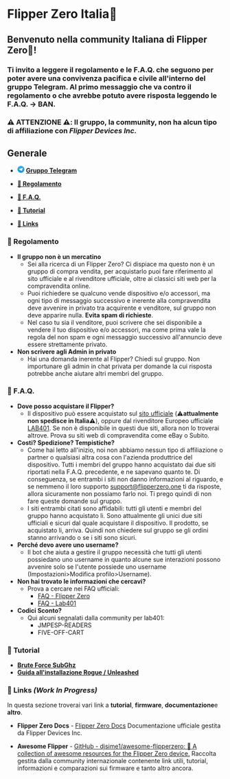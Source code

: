 # **Flipper Zero Italia🐬**
  
## **Benvenuto nella community Italiana di Flipper Zero🐬!**
  
### Ti invito a leggere il **regolamento** e le **F.A.Q.** che seguono per poter avere una convivenza pacifica e civile all'interno del gruppo Telegram. Al primo messaggio che va contro il regolamento o che avrebbe potuto avere risposta leggendo le F.A.Q. &rarr; **BAN.**
  
### **⚠️ ATTENZIONE ⚠️**: Il gruppo, la community, non ha alcun tipo di affiliazione con *Flipper Devices Inc.*  

## **Generale**
- <img src="images/Telegram_logo.png" alt="drawing" width="16"/> **[Gruppo Telegram](https://t.me/flipperzeroitalia)**

- **[📜 Regolamento](#-regolamento)**

- **[🤔 F.A.Q.](#-faq)**

- **[📖 Tutorial](#-tutorial)**

- **[🔗 Links](#-links-work-in-progress)**
  
### **📜 Regolamento**
  
- **Il gruppo non è un mercatino**
  - Sei alla ricerca di un Flipper Zero? Ci dispiace ma questo non è un gruppo di compra vendita, per acquistarlo puoi fare riferimento al sito ufficiale e al rivenditore  ufficiale, oltre ai classici siti web per la compravendita online.
  - Puoi richiedere se qualcuno vende dispositivo e/o accessori, ma ogni tipo di messaggio successivo e inerente alla compravendita deve avvenire in privato tra acquirente e venditore, sul gruppo non deve apparire nulla. **Evita spam di richieste**.
  - Nel caso tu sia il venditore, puoi scrivere che sei disponibile a vendere il tuo dispositivo e/o accessori, ma come prima vale la regola del non spam e ogni messaggio successivo all'annuncio deve essere strettamente privato.
- **Non scrivere agli Admin in privato**
  - Hai una domanda inerente al Flipper? Chiedi sul gruppo. Non importunare gli admin in chat privata per domande la cui risposta potrebbe anche aiutare altri membri del gruppo.
  
### **🤔 F.A.Q.**
  
- **Dove posso acquistare il Flipper?**
  - Il dispositivo può essere acquistato sul [sito ufficiale](https://flipperzero.one) (⚠️**attualmente non spedisce in Italia**⚠️), oppure dal rivenditore Europeo ufficiale [LAB401](https://lab401.com/). Se non è disponibile in questi due siti, allora non lo troverai altrove. Prova su siti web di compravendita come eBay o Subito.
- **Costi? Spedizione? Tempistiche?**
  - Come hai letto all'inizio, noi non abbiamo nessun tipo di affiliazione o partner o qualsiasi altra cosa con l'azienda produttrice del dispositivo. Tutti i membri del gruppo hanno acquistato dai due siti riportati nella F.A.Q. precedente, e ne sapevano quanto te. Di conseguenza, se entrambi i siti non danno informazioni al riguardo, e se nemmeno il loro supporto [support@flipperzero.one](mailto:support@flipperzero.one) ti da risposte, allora sicuramente non possiamo farlo noi. Ti prego quindi di non fare queste domande sul gruppo.
  - I siti entrambi citati sono affidabili: tutti gli utenti e membri del gruppo hanno acquistato li. Sono attualmente gli unici due siti ufficiali e sicuri dal quale acquistare il dispositivo. Il prodotto, se acquistato li, arriva. Quindi non chiedere sul gruppo se gli ordini stanno arrivando o se i siti sono sicuri.
- **Perché devo avere uno username?**
  - Il bot che aiuta a gestire il gruppo necessità che tutti gli utenti possiedano uno username in quanto alcune sue interazioni possono avvenire solo se l'utente possiede uno username (Impostazioni>Modifica profilo>Username).
- **Non hai trovato le informazioni che cercavi?**
  - Prova a cercare nei FAQ ufficiali:
    - [FAQ - Flipper Zero](https://flipperzero.one/faq)
    - [FAQ - Lab401](https://lab401.com/pages/faq)
- **Codici Sconto?**
  - Qui alcuni segnalati dalla community per lab401:
    - JMPESP-READERS
    - FIVE-OFF-CART

### **📖 Tutorial**

- **[Brute Force SubGhz](tutorials/BruteForce_SubGhz.md)**
- **[Guida all'installazione Rogue / Unleashed](tutorials/rogue_unleashed_installazione/Rogue_Unleashed_Installazione.md)**
  
### **🔗 Links** *(Work In Progress)*

In questa sezione troverai vari link a **tutorial**, **firmware**, **documentazione**e **altro**.

- **Flipper Zero Docs** - [Flipper Zero Docs](https://docs.flipperzero.one) Documentazione ufficiale gestita da Flipper Devices Inc.

- **Awesome Flipper** - [GitHub - djsime1/awesome-flipperzero: 🐬 A collection of awesome resources for the Flipper Zero device.](https://github.com/djsime1/awesome-flipperzero) Raccolta gestita dalla community internazionale contenente link utili, tutorial, informazioni e comparazioni sui firmware e tanto altro ancora.
